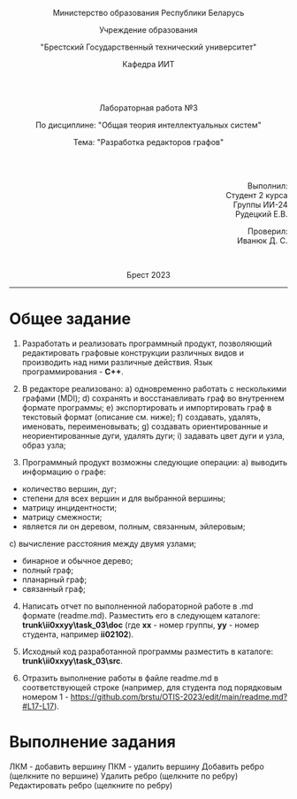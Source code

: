 <p align="center">Министерство образования Республики Беларусь</p>
<p align="center">Учреждение образования</p>
<p align="center">"Брестский Государственный технический университет"</p>
<p align="center">Кафедра ИИТ</p>
<br>
<br>
<p align="center">Лабораторная работа №3</p>
<p align="center">По дисциплине: "Общая теория интеллектуальных систем"</p>
<p align="center">Тема: "Разработка редакторов графов"</p>
<br>
<br>
<p align="right">Выполнил:<br>Студент 2 курса<br>Группы ИИ-24<br>Рудецкий Е.В.</p>
<p align="right">Проверил:<br>Иванюк Д. С.</p>
<br>
<p align="center">Брест 2023</p>

---

# Общее задание #
1. Разработать и реализовать программный продукт, позволяющий
редактировать графовые конструкции различных видов и производить над
ними различные действия. Язык программирования - **C++**.

2. В редакторе реализовано:
  a) одновременно работать с несколькими графами (MDI);
  d) сохранять и восстанавливать граф во внутреннем формате программы;
  e) экспортировать и импортировать граф в текстовый формат (описание
см. ниже);
  f) создавать, удалять, именовать, переименовывать;
  g) создавать ориентированные и неориентированные дуги, удалять дуги;
  i) задавать цвет дуги и узла, образ узла;

3. Программный продукт возможны следующие операции:
  a) выводить информацию о графе:
 + количество вершин, дуг;
 + степени для всех вершин и для выбранной вершины;
 + матрицу инцидентности;
 + матрицу смежности;
 + является ли он деревом, полным, связанным, эйлеровым;

  c) вычисление расстояния между двумя узлами;

 + бинарное и обычное дерево;
 + полный граф;
 + планарный граф;
 + связанный граф;

4. Написать отчет по выполненной лабораторной работе в .md формате (readme.md). Разместить его в следующем каталоге: **trunk\ii0xxyy\task_03\doc** (где **xx** - номер группы, **yy** - номер студента, например **ii02102**).

5. Исходный код разработанной программы разместить в каталоге: **trunk\ii0xxyy\task_03\src**.

6. Отразить выполнение работы в файле readme.md в соответствующей строке (например, для студента под порядковым номером 1 - https://github.com/brstu/OTIS-2023/edit/main/readme.md?#L17-L17).


# Выполнение задания #

[](1.png)
ЛКМ - добавить вершину
ПКМ - удалить вершину
[](2.png)
Добавить ребро (щелкните по вершине)
[](3.png)
Удалить ребро (щелкните по ребру)
[](4.png)
Редактировать ребро (щелкните по ребру)
[](5.png)

